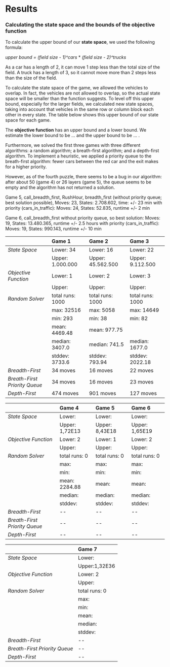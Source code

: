 # Results
### Calculating the state space and the bounds of the objective function
To calculate the upper bound of our **state space**, we used the following formula:  

  _upper bound = (field size - 1)^cars_ * _(field size - 2)^trucks_  

  As a car has a length of 2, it can move 1 step less than the total size of the
field. A truck has a length of 3, so it cannot move more than 2 steps less than
the size of the field.

  To calculate the state space of the game, we allowed the vehicles to overlap. In
fact, the vehicles are not allowed to overlap, so the actual state space will be
smaller than the function suggests. To level off this upper bound, especially for
the larger fields, we calculated new state spaces, taking into account that vehicles
in the same row or column block each other in every state. The table below shows
this upper bound of our state space for each game.

  The **objective function** has an upper bound and a lower bound. We estimate the
lower bound to be ... and the upper bound to be ... .  

  Furthermore, we solved the first three games with three different algorithms:
a random algorithm; a breath-first algorithm; and a depth-first algorithm. To implement
a heuristic, we applied a priority queue to the breath-first algorithm: fewer cars
between the red car and the exit makes for a higher priority.

  However, as of the fourth puzzle, there seems to be a bug in our algorithm:
after about 50 (game 4) or 26 layers (game 5), the queue seems to be empty and
the algorithm has not returned a solution.

Game 5, call_breadth_first, RushHour, breadth_first (without priority queue;
best solution possible), Moves: 23, States: 2.708.602, time: +/- 23 min
with priority (cars_in_traffic): Moves: 24, States: 52.835, runtime +/- 2 min

Game 6, call_breadth_first without priority queue, so best solution:
Moves: 19, States: 13.480.365, runtime +/- 2.5 hours
with priority (cars_in_traffic): Moves: 19, States: 990.143, runtime +/- 10 min


||Game 1|Game 2|Game 3|
|---| :--- | :--- | :---|
|_State Space_|Lower: 34|Lower: 16|Lower: 22|
||Upper: 1.000.000|Upper: 45.562.500|Upper: 9.112.500|
|_Objective Function_|Lower: 1|Lower: 2|Lower: 3|
||Upper: |Upper: |Upper: |
|_Random Solver_|total runs: 1000|total runs: 1000|total runs: 1000|
||max: 32516|max: 5058|max: 14649|
||min: 293|min: 38|min: 82|
||mean: 4469.48|mean: 977.75|
||median: 3407.0|median: 741.5|median: 1677.0|
||stddev: 3733.6|stddev: 793.94|stddev: 2022.18|
|_Breadth-First_|34 moves|16 moves|22 moves|
|_Breath-First Priority Queue_|34 moves|16 moves|23 moves|
|_Depth-First_|474 moves|901 moves|127 moves|


||Game 4|Game 5|Game 6|
|:---|:---| :---| :---|
|_State Space_|Lower: |Lower: |Lower: |
||Upper: 1,72E13|Upper: 8,43E18|Upper: 1,65E19|
|_Objective Function_|Lower: 2|Lower: 1|Lower: 2|
||Upper: |Upper: |Upper: |
|_Random Solver_|total runs: 0|total runs: 0|total runs: 0|
||max: |max: |max: |
||min: |min: |min: |
||mean: 2284.88|mean: |mean: |mean: |
||median: |median: |median: |
||stddev: |stddev: |stddev: |
|_Breadth-First_| -- | -- | -- |
|_Breath-First Priority Queue_| -- | -- | -- |
|_Depth-First_| -- | -- | -- |

||Game 7|
|:---|:---|
|_State Space_|Lower: |
||Upper:1,32E36|
|_Objective Function_|Lower: 2|
||Upper: |
|_Random Solver_|total runs: 0|
||max: |
||min: |
||mean: |
||median: |
||stddev: |
|_Breadth-First_| -- |
|_Breath-First Priority Queue_| -- |
|_Depth-First_| -- |
